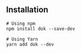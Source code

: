 ## Installation

```shell
# Using npm
npm install dok --save-dev

# Using Yarn
yarn add dok --dev

```
